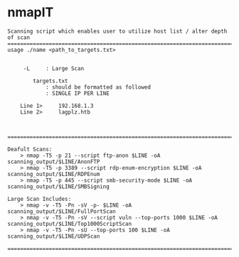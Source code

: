 # nmapIT


	Scanning script which enables user to utilize host list / alter depth of scan
	===========================================================================================================================
   	usage ./name <path_to_targets.txt>			
    							
 	    						
 		 -L   	: Large Scan				
 	    						
			targets.txt 				        
 	 	        : should be formatted as followed  		
		        : SINGLE IP PER LINE				
		     						
		Line 1>		192.168.1.3			
		Line 2>		lagplz.htb			
								
 	   
	 ===========================================================================================================================
										
	Deafult Scans:
		> nmap -T5 -p 21 --script ftp-anon $LINE -oA scanning_output/$LINE/AnonFTP
		> nmap -T5 -p 3389 --script rdp-enum-encryption $LINE -oA scanning_output/$LINE/RDPEnum
		> nmap -T5 -p 445 --script smb-security-mode $LINE -oA scanning_output/$LINE/SMBSigning

	Large Scan Includes: 
		> nmap -v -T5 -Pn -sV -p- $LINE -oA scanning_output/$LINE/FullPortScan
		> nmap -v -T5 -Pn -sV --script vuln --top-ports 1000 $LINE -oA scanning_output/$LINE/Top1000ScriptScan
		> nmap -v -T5 -Pn -sU --top-ports 100 $LINE -oA scanning_output/$LINE/UDPScan

	===========================================================================================================================
